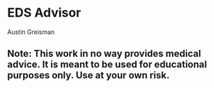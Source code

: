 # EDS Advisor
Austin Greisman
## Note: This work in no way provides medical advice. It is meant to be used for educational purposes only. Use at your own risk.

